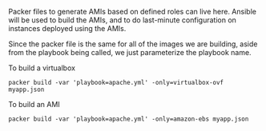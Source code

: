 Packer files to generate AMIs based on defined roles can live here.  Ansible will be used to build the AMIs, and to do last-minute configuration on instances deployed using the AMIs.


Since the packer file is the same for all of the images we are building, aside from the playbook being called, we just parameterize the playbook name.

To build a virtualbox

	packer build -var 'playbook=apache.yml' -only=virtualbox-ovf myapp.json
	

To build an AMI

	packer build -var 'playbook=apache.yml' -only=amazon-ebs myapp.json